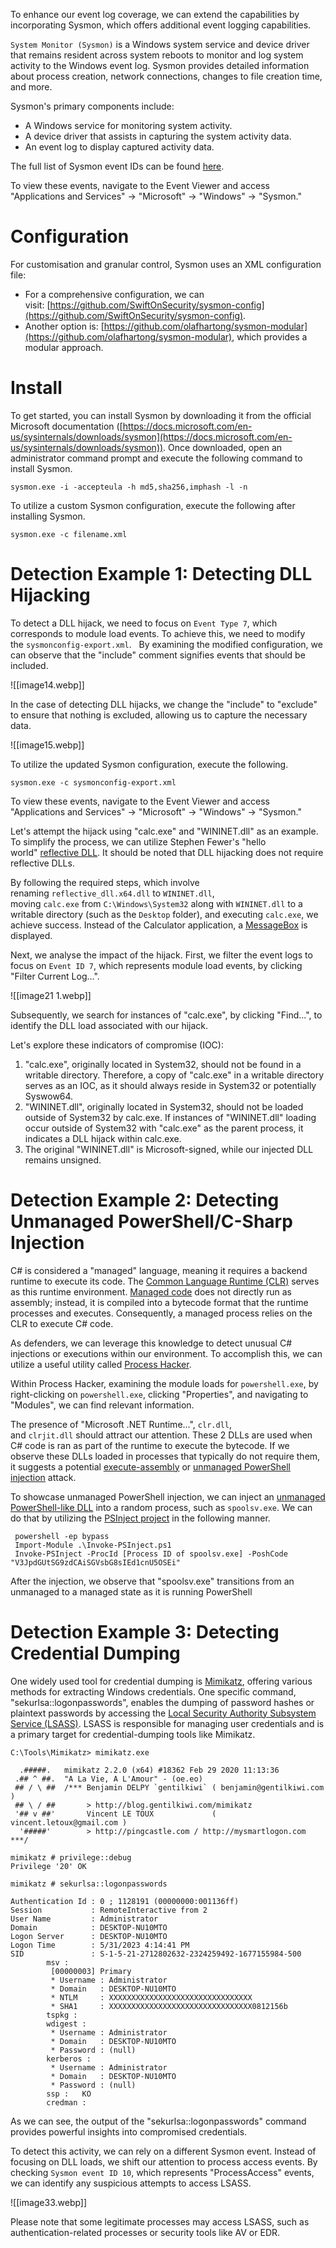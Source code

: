 To enhance our event log coverage, we can extend the capabilities by incorporating Sysmon, which offers additional event logging capabilities.

`System Monitor (Sysmon)` is a Windows system service and device driver that remains resident across system reboots to monitor and log system activity to the Windows event log. Sysmon provides detailed information about process creation, network connections, changes to file creation time, and more.

Sysmon's primary components include:

- A Windows service for monitoring system activity.
- A device driver that assists in capturing the system activity data.
- An event log to display captured activity data.

The full list of Sysmon event IDs can be found [here](https://learn.microsoft.com/en-us/sysinternals/downloads/sysmon).

To view these events, navigate to the Event Viewer and access "Applications and Services" -> "Microsoft" -> "Windows" -> "Sysmon."
# Configuration

For customisation and granular control, Sysmon uses an XML configuration file:

- For a comprehensive configuration, we can visit: [https://github.com/SwiftOnSecurity/sysmon-config](https://github.com/SwiftOnSecurity/sysmon-config).
- Another option is: [https://github.com/olafhartong/sysmon-modular](https://github.com/olafhartong/sysmon-modular), which provides a modular approach.

# Install

To get started, you can install Sysmon by downloading it from the official Microsoft documentation ([https://docs.microsoft.com/en-us/sysinternals/downloads/sysmon](https://docs.microsoft.com/en-us/sysinternals/downloads/sysmon)). Once downloaded, open an administrator command prompt and execute the following command to install Sysmon.

```shell-session
sysmon.exe -i -accepteula -h md5,sha256,imphash -l -n
```

To utilize a custom Sysmon configuration, execute the following after installing Sysmon.

```shell-session
sysmon.exe -c filename.xml
```

# Detection Example 1: Detecting DLL Hijacking

To detect a DLL hijack, we need to focus on `Event Type 7`, which corresponds to module load events. To achieve this, we need to modify the `sysmonconfig-export.xml`.
 
By examining the modified configuration, we can observe that the "include" comment signifies events that should be included.

![[image14.webp]]

In the case of detecting DLL hijacks, we change the "include" to "exclude" to ensure that nothing is excluded, allowing us to capture the necessary data.

![[image15.webp]]

To utilize the updated Sysmon configuration, execute the following.

```shell-session
sysmon.exe -c sysmonconfig-export.xml
```

To view these events, navigate to the Event Viewer and access "Applications and Services" -> "Microsoft" -> "Windows" -> "Sysmon."

Let's attempt the hijack using "calc.exe" and "WININET.dll" as an example. To simplify the process, we can utilize Stephen Fewer's "hello world" [reflective DLL](https://github.com/stephenfewer/ReflectiveDLLInjection/tree/master/bin). It should be noted that DLL hijacking does not require reflective DLLs.

By following the required steps, which involve renaming `reflective_dll.x64.dll` to `WININET.dll`, moving `calc.exe` from `C:\Windows\System32` along with `WININET.dll` to a writable directory (such as the `Desktop` folder), and executing `calc.exe`, we achieve success. Instead of the Calculator application, a [MessageBox](https://learn.microsoft.com/en-us/windows/win32/api/winuser/nf-winuser-messageboxa) is displayed.

Next, we analyse the impact of the hijack. First, we filter the event logs to focus on `Event ID 7`, which represents module load events, by clicking "Filter Current Log...".

![[image21 1.webp]]

Subsequently, we search for instances of "calc.exe", by clicking "Find...", to identify the DLL load associated with our hijack.

Let's explore these indicators of compromise (IOC):

1. "calc.exe", originally located in System32, should not be found in a writable directory. Therefore, a copy of "calc.exe" in a writable directory serves as an IOC, as it should always reside in System32 or potentially Syswow64.
2. "WININET.dll", originally located in System32, should not be loaded outside of System32 by calc.exe. If instances of "WININET.dll" loading occur outside of System32 with "calc.exe" as the parent process, it indicates a DLL hijack within calc.exe.
3. The original "WININET.dll" is Microsoft-signed, while our injected DLL remains unsigned.

# Detection Example 2: Detecting Unmanaged PowerShell/C-Sharp Injection

C# is considered a "managed" language, meaning it requires a backend runtime to execute its code. The [Common Language Runtime (CLR)](https://docs.microsoft.com/en-us/dotnet/standard/clr) serves as this runtime environment. [Managed code](https://docs.microsoft.com/en-us/dotnet/standard/managed-code) does not directly run as assembly; instead, it is compiled into a bytecode format that the runtime processes and executes. Consequently, a managed process relies on the CLR to execute C# code.

As defenders, we can leverage this knowledge to detect unusual C# injections or executions within our environment. To accomplish this, we can utilize a useful utility called [Process Hacker](https://processhacker.sourceforge.io/).

Within Process Hacker, examining the module loads for `powershell.exe`, by right-clicking on `powershell.exe`, clicking "Properties", and navigating to "Modules", we can find relevant information.

The presence of "Microsoft .NET Runtime...", `clr.dll`, and `clrjit.dll` should attract our attention. These 2 DLLs are used when C# code is ran as part of the runtime to execute the bytecode. If we observe these DLLs loaded in processes that typically do not require them, it suggests a potential [execute-assembly](https://www.cobaltstrike.com/blog/cobalt-strike-3-11-the-snake-that-eats-its-tail/) or [unmanaged PowerShell injection](https://www.youtube.com/watch?v=7tvfb9poTKg&ab_channel=RaphaelMudge) attack.

To showcase unmanaged PowerShell injection, we can inject an [unmanaged PowerShell-like DLL](https://github.com/leechristensen/UnmanagedPowerShell) into a random process, such as `spoolsv.exe`. We can do that by utilizing the [PSInject project](https://github.com/EmpireProject/PSInject) in the following manner.

```powershell-session
 powershell -ep bypass
 Import-Module .\Invoke-PSInject.ps1
 Invoke-PSInject -ProcId [Process ID of spoolsv.exe] -PoshCode "V3JpdGUtSG9zdCAiSGVsbG8sIEd1cnU5OSEi"
```

After the injection, we observe that "spoolsv.exe" transitions from an unmanaged to a managed state as it is running PowerShell

# Detection Example 3: Detecting Credential Dumping

One widely used tool for credential dumping is [Mimikatz](https://github.com/gentilkiwi/mimikatz), offering various methods for extracting Windows credentials. One specific command, "sekurlsa::logonpasswords", enables the dumping of password hashes or plaintext passwords by accessing the [Local Security Authority Subsystem Service (LSASS)](https://en.wikipedia.org/wiki/Local_Security_Authority_Subsystem_Service). LSASS is responsible for managing user credentials and is a primary target for credential-dumping tools like Mimikatz.

```cmd-session
C:\Tools\Mimikatz> mimikatz.exe

  .#####.   mimikatz 2.2.0 (x64) #18362 Feb 29 2020 11:13:36
 .## ^ ##.  "A La Vie, A L'Amour" - (oe.eo)
 ## / \ ##  /*** Benjamin DELPY `gentilkiwi` ( benjamin@gentilkiwi.com )
 ## \ / ##       > http://blog.gentilkiwi.com/mimikatz
 '## v ##'       Vincent LE TOUX             ( vincent.letoux@gmail.com )
  '#####'        > http://pingcastle.com / http://mysmartlogon.com   ***/

mimikatz # privilege::debug
Privilege '20' OK

mimikatz # sekurlsa::logonpasswords

Authentication Id : 0 ; 1128191 (00000000:001136ff)
Session           : RemoteInteractive from 2
User Name         : Administrator
Domain            : DESKTOP-NU10MTO
Logon Server      : DESKTOP-NU10MTO
Logon Time        : 5/31/2023 4:14:41 PM
SID               : S-1-5-21-2712802632-2324259492-1677155984-500
        msv :
         [00000003] Primary
         * Username : Administrator
         * Domain   : DESKTOP-NU10MTO
         * NTLM     : XXXXXXXXXXXXXXXXXXXXXXXXXXXXXXXX
         * SHA1     : XXXXXXXXXXXXXXXXXXXXXXXXXXXXXXXX0812156b
        tspkg :
        wdigest :
         * Username : Administrator
         * Domain   : DESKTOP-NU10MTO
         * Password : (null)
        kerberos :
         * Username : Administrator
         * Domain   : DESKTOP-NU10MTO
         * Password : (null)
        ssp :   KO
        credman :
```

As we can see, the output of the "sekurlsa::logonpasswords" command provides powerful insights into compromised credentials.

To detect this activity, we can rely on a different Sysmon event. Instead of focusing on DLL loads, we shift our attention to process access events. By checking `Sysmon event ID 10`, which represents "ProcessAccess" events, we can identify any suspicious attempts to access LSASS.

![[image33.webp]]

Please note that some legitimate processes may access LSASS, such as authentication-related processes or security tools like AV or EDR.